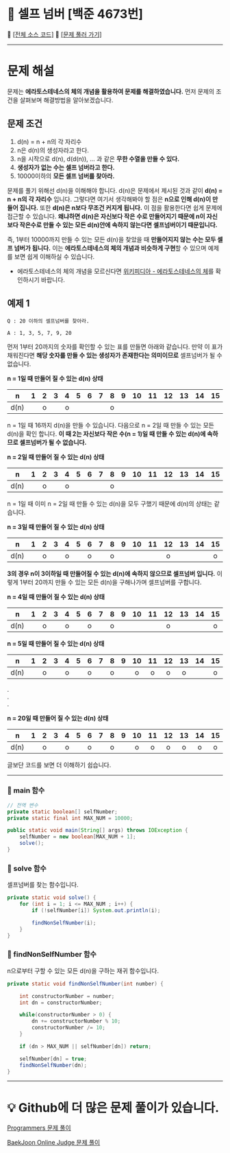 # :page_facing_up: 셀프 넘버 [백준 4673번]

:link: [[전체 소스 코드]](https://github.com/seungrokoh/Beakjoon_OnlineJudge/blob/master/%234673/4673.java)
:link: [[문제 풀러 가기]](https://www.acmicpc.net/problem/4673)
***
# __문제 해설__

문제는 **에라토스테네스의 체의 개념을 활용하여 문제를 해결하였습니다.** 먼저 문제의 조건을 살펴보며 해결방법을 알아보겠습니다.

## __문제 조건__

1. d(n) = n + n의 각 자리수
2. n은 d(n)의 생성자라고 한다.
3. n을 시작으로 d(n), d(d(n)), ... 과 같은 **무한 수열을 만들 수 있다.**
4. **생성자가 없는 수는 셀프 넘버라고 한다.**
5. 10000이하의 **모든 셀프 넘버를 찾아라.**

문제를 풀기 위해선 d(n)을 이해해야 합니다. d(n)은 문제에서 제시된 것과 같이 **d(n) = n + n의 각 자리수** 입니다. 그렇다면 여기서 생각해봐야 할 점은 **n으로 인해 d(n)이 만들어 집니다.** 또한 **d(n)은 n보다 무조건 커지게 됩니다.** 이 점을 활용한다면 쉽게 문제에 접근할 수 있습니다. **왜냐하면 d(n)은 자신보다 작은 수로 만들어지기 때문에 n이 자신보다 작은수로 만들 수 있는 모든 d(n)안에 속하지 않는다면 셀프넘버이기 때문입니다.**

즉, 1부터 10000까지 만들 수 있는 모든 d(n)을 찾았을 때 **만들어지지 않는 수는 모두 셀프 넘버가 됩니다.** 이는 **에라토스테네스의 체의 개념과 비슷하게 구현**할 수 있으며 예제를 보면 쉽게 이해하실 수 있습니다.

* 에라토스테네스의 체의 개념을 모르신다면 [위키피디아 - 에라토스테네스의 체](https://ko.wikipedia.org/wiki/%EC%97%90%EB%9D%BC%ED%86%A0%EC%8A%A4%ED%85%8C%EB%84%A4%EC%8A%A4%EC%9D%98_%EC%B2%B4)를 확인하시기 바랍니다.

## __예제 1__

    Q : 20 이하의 셀프넘버를 찾아라.

    A : 1, 3, 5, 7, 9, 20

먼저 1부터 20까지의 숫자를 확인할 수 있는 표를 만들면 아래와 같습니다. 만약 이 표가 채워진다면 **해당 숫자를 만들 수 있는 생성자가 존재한다는 의미이므로** 셀프넘버가 될 수 없습니다.

__n = 1일 때 만들어 질 수 있는 d(n) 상태__

|n|1|2|3|4|5|6|7|8|9|10|11|12|13|14|15|16|17|18|19|20|
|:---:|:---:|:---:|:---:|:---:|:---:|:---:|:---:|:---:|:---:|:---:|:---:|:---:|:---:|:---:|:---:|:---:|:---:|:---:|:---:|:---:|
|d(n)||o||o||||o||||||||o|||||

n = 1일 때 16까지 d(n)을 만들 수 있습니다. 다음으로 n = 2일 때 만들 수 있는 모든 d(n)을 확인 합니다. **이 때 2는 자신보다 작은 수(n = 1)일 때 만들 수 있는 d(n)에 속하므로 셀프넘버가 될 수 없습니다.**

__n = 2일 때 만들어 질 수 있는 d(n) 상태__

|n|1|2|3|4|5|6|7|8|9|10|11|12|13|14|15|16|17|18|19|20|
|:---:|:---:|:---:|:---:|:---:|:---:|:---:|:---:|:---:|:---:|:---:|:---:|:---:|:---:|:---:|:---:|:---:|:---:|:---:|:---:|:---:|
|d(n)||o||o||||o||||||||o|||||

n = 1일 때 이미 n = 2일 때 만들 수 있는 d(n)을 모두 구했기 때문에 d(n)의 상태는 같습니다.

__n = 3일 때 만들어 질 수 있는 d(n) 상태__

|n|1|2|3|4|5|6|7|8|9|10|11|12|13|14|15|16|17|18|19|20|
|:---:|:---:|:---:|:---:|:---:|:---:|:---:|:---:|:---:|:---:|:---:|:---:|:---:|:---:|:---:|:---:|:---:|:---:|:---:|:---:|:---:|
|d(n)||o||o||o||o||||o|||o|o|||||

**3의 경우 n이 3이하일 때 만들어질 수 있는 d(n)에 속하지 않으므로 셀프넘버 입니다.** 이렇게 1부터 20까지 만들 수 있는 모든 d(n)을 구해나가며 셀프넘버를 구합니다.

__n = 4일 때 만들어 질 수 있는 d(n) 상태__

|n|1|2|3|4|5|6|7|8|9|10|11|12|13|14|15|16|17|18|19|20|
|:---:|:---:|:---:|:---:|:---:|:---:|:---:|:---:|:---:|:---:|:---:|:---:|:---:|:---:|:---:|:---:|:---:|:---:|:---:|:---:|:---:|
|d(n)||o||o||o||o||||o|||o|o|||||

__n = 5일 때 만들어 질 수 있는 d(n) 상태__

|n|1|2|3|4|5|6|7|8|9|10|11|12|13|14|15|16|17|18|19|20|
|:---:|:---:|:---:|:---:|:---:|:---:|:---:|:---:|:---:|:---:|:---:|:---:|:---:|:---:|:---:|:---:|:---:|:---:|:---:|:---:|:---:|
|d(n)||o||o||o||o||o|o|o|o||o|o|o||||

.  
.  
.  

__n = 20일 때 만들어 질 수 있는 d(n) 상태__

|n|1|2|3|4|5|6|7|8|9|10|11|12|13|14|15|16|17|18|19|20|
|:---:|:---:|:---:|:---:|:---:|:---:|:---:|:---:|:---:|:---:|:---:|:---:|:---:|:---:|:---:|:---:|:---:|:---:|:---:|:---:|:---:|
|d(n)||o||o||o||o||o|o|o|o|o|o|o|o|o|o||

글보단 코드를 보면 더 이해하기 쉽습니다.
***
### __:seedling: main 함수__

```java
// 전역 변수
private static boolean[] selfNumber;
private static final int MAX_NUM = 10000;

public static void main(String[] args) throws IOException {
    selfNumber = new boolean[MAX_NUM + 1];
    solve();
}
```

### __:seedling: solve 함수__
셀프넘버를 찾는 함수입니다.
```java
private static void solve() {
    for (int i = 1; i <= MAX_NUM ; i++) {
        if (!selfNumber[i]) System.out.println(i);

        findNonSelfNumber(i);
    }
}
```

### __:seedling: findNonSelfNumber 함수__
n으로부터 구할 수 있는 모든 d(n)을 구하는 재귀 함수입니다.
```java
private static void findNonSelfNumber(int number) {

    int constructorNumber = number;
    int dn = constructorNumber;

    while(constructorNumber > 0) {
        dn += constructorNumber % 10;
        constructorNumber /= 10;
    }

    if (dn > MAX_NUM || selfNumber[dn]) return;

    selfNumber[dn] = true;
    findNonSelfNumber(dn);
}
```

***
# __:bulb: Github에 더 많은 문제 풀이가 있습니다.__
[Programmers 문제 풀이 ](https://github.com/seungrokoh/TIL/Algorithm)

[BaekJoon Online Judge 문제 풀이](https://github.com/seungrokoh/Beakjoon_OnlineJudge)
